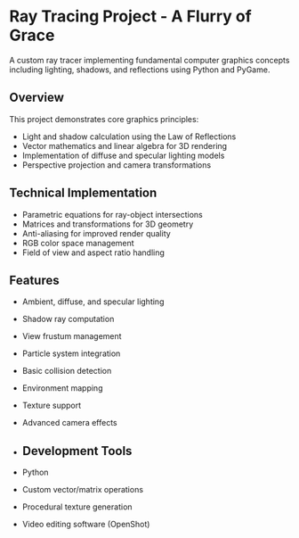 # Ray Tracing Project - A Flurry of Grace

A custom ray tracer implementing fundamental computer graphics concepts including lighting, shadows, and reflections using Python and PyGame.

## Overview
This project demonstrates core graphics principles:
- Light and shadow calculation using the Law of Reflections
- Vector mathematics and linear algebra for 3D rendering
- Implementation of diffuse and specular lighting models
- Perspective projection and camera transformations

## Technical Implementation
- Parametric equations for ray-object intersections
- Matrices and transformations for 3D geometry
- Anti-aliasing for improved render quality
- RGB color space management
- Field of view and aspect ratio handling

## Features
- Ambient, diffuse, and specular lighting
- Shadow ray computation
- View frustum management
- Particle system integration
- Basic collision detection

- Environment mapping
- Texture support
- Advanced camera effects

- ## Development Tools
- Python
- Custom vector/matrix operations
- Procedural texture generation
- Video editing software (OpenShot)

